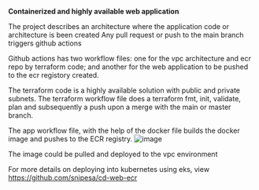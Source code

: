 **Containerized and highly available web application**

The project describes an architecture where the application code or architecture is been created 
Any pull request or push to the main branch triggers github actions

Github actions has two workflow files: one for the vpc architecture and ecr repo by terraform code; and another for the web application to be pushed to the ecr registory created.

The terraform code is a highly available solution with public and private subnets. The terraform workflow file does a terraform fmt, init, validate, plan and subsequently a push upon a merge with the main or master branch.

The app workflow file, with the help of the docker file builds the docker image and pushes to the ECR registry. 
 ![image](https://user-images.githubusercontent.com/117237759/233772905-7c8568ba-d630-4e0e-b055-d55427d4db7d.png)


The image could be pulled and deployed to the vpc environment

For more details on deploying into  kubernetes using eks, view https://github.com/snipesa/cd-web-ecr

